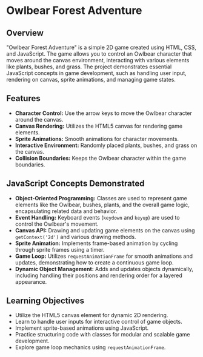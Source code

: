 # Owlbear Forest Adventure

## Overview
"Owlbear Forest Adventure" is a simple 2D game created using HTML, CSS, and JavaScript. The game allows you to control an Owlbear character that moves around the canvas environment, interacting with various elements like plants, bushes, and grass. The project demonstrates essential JavaScript concepts in game development, such as handling user input, rendering on canvas, sprite animations, and managing game states.

## Features
- **Character Control:** Use the arrow keys to move the Owlbear character around the canvas.
- **Canvas Rendering:** Utilizes the HTML5 canvas for rendering game elements.
- **Sprite Animations:** Smooth animations for character movements.
- **Interactive Environment:** Randomly placed plants, bushes, and grass on the canvas.
- **Collision Boundaries:** Keeps the Owlbear character within the game boundaries.

## JavaScript Concepts Demonstrated
- **Object-Oriented Programming:** Classes are used to represent game elements like the Owlbear, bushes, plants, and the overall game logic, encapsulating related data and behavior.
- **Event Handling:** Keyboard events (`keydown` and `keyup`) are used to control the Owlbear's movement.
- **Canvas API:** Drawing and updating game elements on the canvas using `getContext('2d')` and various drawing methods.
- **Sprite Animation:** Implements frame-based animation by cycling through sprite frames using a timer.
- **Game Loop:** Utilizes `requestAnimationFrame` for smooth animations and updates, demonstrating how to create a continuous game loop.
- **Dynamic Object Management:** Adds and updates objects dynamically, including handling their positions and rendering order for a layered appearance.

## Learning Objectives
- Utilize the HTML5 canvas element for dynamic 2D rendering.
- Learn to handle user inputs for interactive control of game objects.
- Implement sprite-based animations using JavaScript.
- Practice structuring code with classes for modular and scalable game development.
- Explore game loop mechanics using `requestAnimationFrame`.



